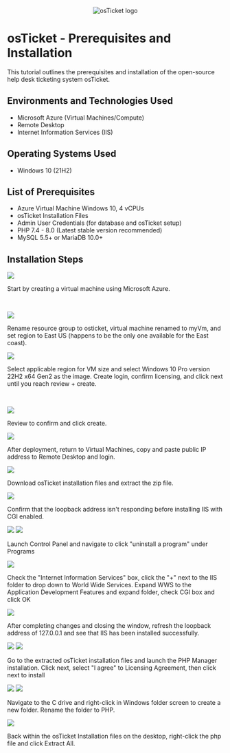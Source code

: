 <p align="center">
<img src="https://i.imgur.com/Clzj7Xs.png" alt="osTicket logo"/>
</p>

<h1>osTicket - Prerequisites and Installation</h1>
This tutorial outlines the prerequisites and installation of the open-source help desk ticketing system osTicket.<br />

<h2>Environments and Technologies Used</h2>

- Microsoft Azure (Virtual Machines/Compute)
- Remote Desktop
- Internet Information Services (IIS)

<h2>Operating Systems Used </h2>

- Windows 10</b> (21H2)

<h2>List of Prerequisites</h2>

- Azure Virtual Machine Windows 10, 4 vCPUs
- osTicket Installation Files
- Admin User Credentials (for database and osTicket setup)
- PHP 7.4 - 8.0 (Latest stable version recommended)
- MySQL 5.5+ or MariaDB 10.0+

<h2>Installation Steps</h2>

<p>
<img src="https://github.com/user-attachments/assets/e7bbd916-aaab-4319-ba99-b71104f8a810" />
</p>
<p>
Start by creating a virtual machine using Microsoft Azure.
</p>
<br />

<p>
<img src="https://github.com/user-attachments/assets/453a8391-73ac-4bd9-92b3-734f5498693e" />

</p>
<p>
Rename resource group to osticket, virtual machine renamed to myVm, and set region to East US (happens to be the only one available for the East coast).
<br />

<p>
<img src="https://github.com/user-attachments/assets/bd2ddfae-4046-41f9-a90b-b7931b542b4e" />
</p>
<p>
Select applicable region for VM size and select Windows 10 Pro version 22H2 x64 Gen2 as the image. Create login, confirm licensing, and click next until you reach review + create.
</p>
<br />

<p>
<img src="https://github.com/user-attachments/assets/5cf8b52f-ff83-4ff4-9946-b1f7c6f05cc3" />
</p>
<p>
Review to confirm and click create.
</p>

<p>
<img src="https://github.com/user-attachments/assets/d95163e7-6162-4617-814b-37b323324aec" />
</p>
<p>
After deployment, return to Virtual Machines, copy and paste public IP address to Remote Desktop and login.
</p>

<p>
<img src="https://github.com/user-attachments/assets/8c0bdd73-2b8f-4d26-8c62-364d6e7837ff" />
</p>
<p>
Download osTicket installation files and extract the zip file.
</p>

<p>
<img src="https://github.com/user-attachments/assets/afab5c7a-4173-48b9-9b51-a68465ad8e79" />
</p>
<p>
Confirm that the loopback address isn't responding before installing IIS with CGI enabled.
</p>

<p>
<img src="https://github.com/user-attachments/assets/61c16cf5-df9c-4b57-97a8-9d2a8ac44b9c" />
<img src="https://github.com/user-attachments/assets/ae817770-7abb-4bc7-9cdc-6d4f69372d37" />
</p>
<p>
Launch Control Panel and navigate to click "uninstall a program" under Programs
</p>

<p>
<img src="https://github.com/user-attachments/assets/ce78044f-c73b-40f5-be17-c7082675c0db" />
</p>
<p>
Check the "Internet Information Services" box, click the "+" next to the IIS folder to drop down to World Wide Services. Expand WWS to the Application Development Features and expand folder, check CGI box and click OK 
</p>

<p>
<img src="https://github.com/user-attachments/assets/8296ca4c-553c-4436-b151-c9498430987f" />
</p>
<p>
After completing changes and closing the window, refresh the loopback address of 127.0.0.1 and see that IIS has been installed successfully.
</p>

<p>
<img src="https://github.com/user-attachments/assets/cd105dd7-5c4c-4724-a1a7-50392bdaba37" />
<img src="https://github.com/user-attachments/assets/abca6951-b8b4-4b08-9e9f-6b4bda4bb4ec" />
</p>
<p>
Go to the extracted osTicket installation files and launch the PHP Manager installation. Click next, select "I agree" to Licensing Agreement, then click next to install
</p>

<p>
<img src="https://github.com/user-attachments/assets/63d1ae97-b2e7-4f31-a007-862686a65349" />
<img src="https://github.com/user-attachments/assets/e4c1a348-5760-41fa-950c-28c6436c2c45" />
</p>
<p>
Navigate to the C drive and right-click in Windows folder screen to create a new folder. Rename the folder to PHP.
</p>

<p>
<img src="https://github.com/user-attachments/assets/0f0d30bc-b350-41ef-85bf-f35c9ddb2cd0" />
</p>
<p>
Back within the osTicket Installation files on the desktop, right-click the php file and click Extract All.
</p>


